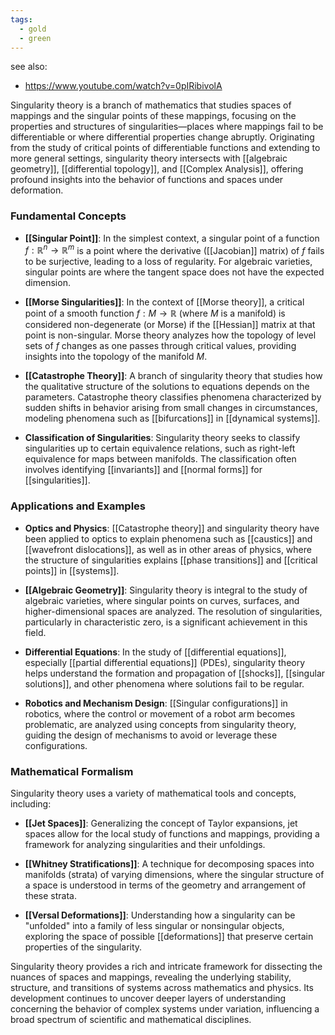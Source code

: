 ```yaml
---
tags:
  - gold
  - green
---
```

see also:
- https://www.youtube.com/watch?v=0pIRibivolA

Singularity theory is a branch of mathematics that studies spaces of mappings and the singular points of these mappings, focusing on the properties and structures of singularities—places where mappings fail to be differentiable or where differential properties change abruptly. Originating from the study of critical points of differentiable functions and extending to more general settings, singularity theory intersects with [[algebraic geometry]], [[differential topology]], and [[Complex Analysis]], offering profound insights into the behavior of functions and spaces under deformation.

### Fundamental Concepts

- **[[Singular Point]]**: In the simplest context, a singular point of a function $f: \mathbb{R}^n \to \mathbb{R}^m$ is a point where the derivative ([[Jacobian]] matrix) of $f$ fails to be surjective, leading to a loss of regularity. For algebraic varieties, singular points are where the tangent space does not have the expected dimension.

- **[[Morse Singularities]]**: In the context of [[Morse theory]], a critical point of a smooth function $f: M \to \mathbb{R}$ (where $M$ is a manifold) is considered non-degenerate (or Morse) if the [[Hessian]] matrix at that point is non-singular. Morse theory analyzes how the topology of level sets of $f$ changes as one passes through critical values, providing insights into the topology of the manifold $M$.

- **[[Catastrophe Theory]]**: A branch of singularity theory that studies how the qualitative structure of the solutions to equations depends on the parameters. Catastrophe theory classifies phenomena characterized by sudden shifts in behavior arising from small changes in circumstances, modeling phenomena such as [[bifurcations]] in [[dynamical systems]].

- **Classification of Singularities**: Singularity theory seeks to classify singularities up to certain equivalence relations, such as right-left equivalence for maps between manifolds. The classification often involves identifying [[invariants]] and [[normal forms]] for [[singularities]].

### Applications and Examples

- **Optics and Physics**: [[Catastrophe theory]] and singularity theory have been applied to optics to explain phenomena such as [[caustics]] and [[wavefront dislocations]], as well as in other areas of physics, where the structure of singularities explains [[phase transitions]] and [[critical points]] in [[systems]].

- **[[Algebraic Geometry]]**: Singularity theory is integral to the study of algebraic varieties, where singular points on curves, surfaces, and higher-dimensional spaces are analyzed. The resolution of singularities, particularly in characteristic zero, is a significant achievement in this field.

- **Differential Equations**: In the study of [[differential equations]], especially [[partial differential equations]] (PDEs), singularity theory helps understand the formation and propagation of [[shocks]], [[singular solutions]], and other phenomena where solutions fail to be regular.

- **Robotics and Mechanism Design**: [[Singular configurations]] in robotics, where the control or movement of a robot arm becomes problematic, are analyzed using concepts from singularity theory, guiding the design of mechanisms to avoid or leverage these configurations.

### Mathematical Formalism

Singularity theory uses a variety of mathematical tools and concepts, including:

- **[[Jet Spaces]]**: Generalizing the concept of Taylor expansions, jet spaces allow for the local study of functions and mappings, providing a framework for analyzing singularities and their unfoldings.

- **[[Whitney Stratifications]]**: A technique for decomposing spaces into manifolds (strata) of varying dimensions, where the singular structure of a space is understood in terms of the geometry and arrangement of these strata.

- **[[Versal Deformations]]**: Understanding how a singularity can be "unfolded" into a family of less singular or nonsingular objects, exploring the space of possible [[deformations]] that preserve certain properties of the singularity.

Singularity theory provides a rich and intricate framework for dissecting the nuances of spaces and mappings, revealing the underlying stability, structure, and transitions of systems across mathematics and physics. Its development continues to uncover deeper layers of understanding concerning the behavior of complex systems under variation, influencing a broad spectrum of scientific and mathematical disciplines.